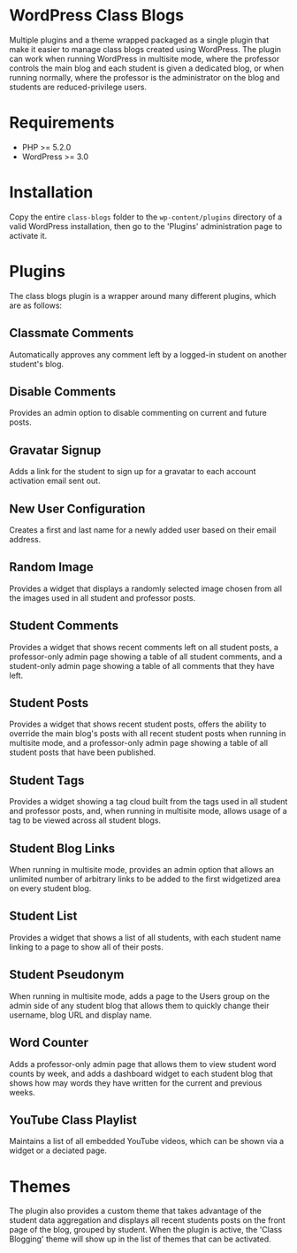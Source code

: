 
WordPress Class Blogs
=====================

Multiple plugins and a theme wrapped packaged as a single plugin that make it
easier to manage class blogs created using WordPress.  The plugin can work when
running WordPress in multisite mode, where the professor controls the main blog
and each student is given a dedicated blog, or when running normally, where the
professor is the administrator on the blog and students are reduced-privilege users.

Requirements
============

* PHP >= 5.2.0
* WordPress >= 3.0

Installation
============

Copy the entire `class-blogs` folder to the `wp-content/plugins` directory of a
valid WordPress installation, then go to the 'Plugins' administration page to
activate it.

Plugins
=======

The class blogs plugin is a wrapper around many different plugins, which are
as follows:

Classmate Comments
------------------
Automatically approves any comment left by a logged-in student on another
student's blog.

Disable Comments
----------------
Provides an admin option to disable commenting on current and future posts.

Gravatar Signup
---------------
Adds a link for the student to sign up for a gravatar to each account activation
email sent out.

New User Configuration
----------------------
Creates a first and last name for a newly added user based on their email address.

Random Image
------------
Provides a widget that displays a randomly selected image chosen from all the
images used in all student and professor posts.

Student Comments
----------------
Provides a widget that shows recent comments left on all student posts, a
professor-only admin page showing a table of all student comments, and a
student-only admin page showing a table of all comments that they have left.

Student Posts
-------------
Provides a widget that shows recent student posts, offers the ability to
override the main blog's posts with all recent student posts when running in
multisite mode, and a professor-only admin page showing a table of all student
posts that have been published.

Student Tags
------------
Provides a widget showing a tag cloud built from the tags used in all student
and professor posts, and, when running in multisite mode, allows usage of a tag
to be viewed across all student blogs.

Student Blog Links
------------------
When running in multisite mode, provides an admin option that allows an
unlimited number of arbitrary links to be added to the first widgetized area
on every student blog.

Student List
------------
Provides a widget that shows a list of all students, with each student name
linking to a page to show all of their posts.

Student Pseudonym
-----------------
When running in multisite mode, adds a page to the Users group on the admin side
of any student blog that allows them to quickly change their username, blog URL
and display name.

Word Counter
------------
Adds a professor-only admin page that allows them to view student word counts by
week, and adds a dashboard widget to each student blog that shows how may words
they have written for the current and previous weeks.

YouTube Class Playlist
----------------------
Maintains a list of all embedded YouTube videos, which can be shown via a widget
or a deciated page.

Themes
======

The plugin also provides a custom theme that takes advantage of the student data
aggregation and displays all recent students posts on the front page of the blog,
grouped by student.  When the plugin is active, the 'Class Blogging' theme will
show up in the list of themes that can be activated.
